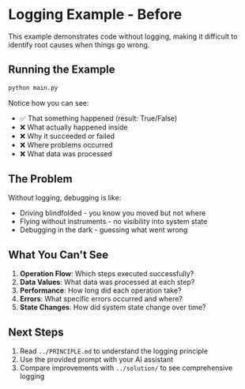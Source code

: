 # Logging Example - Before

This example demonstrates code without logging, making it difficult to identify root causes when things go wrong.

## Running the Example

```bash
python main.py
```

Notice how you can see:
- ✅ That something happened (result: True/False)
- ❌ What actually happened inside
- ❌ Why it succeeded or failed
- ❌ Where problems occurred
- ❌ What data was processed

## The Problem

Without logging, debugging is like:
- Driving blindfolded - you know you moved but not where
- Flying without instruments - no visibility into system state
- Debugging in the dark - guessing what went wrong

## What You Can't See

1. **Operation Flow**: Which steps executed successfully?
2. **Data Values**: What data was processed at each step?
3. **Performance**: How long did each operation take?
4. **Errors**: What specific errors occurred and where?
5. **State Changes**: How did system state change over time?

## Next Steps

1. Read `../PRINCIPLE.md` to understand the logging principle
2. Use the provided prompt with your AI assistant
3. Compare improvements with `../solution/` to see comprehensive logging

